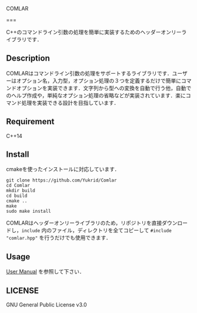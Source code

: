 COMLAR

===

C++のコマンドライン引数の処理を簡単に実装するためのヘッダーオンリーライブラリです．

## Description

COMLARはコマンドライン引数の処理をサポートするライブラリです．ユーザーはオプション名，入力型，オプション処理の３つを定義するだけで簡単にコマンドオプションを実装できます．文字列から型への変換を自動で行う他，自動でのヘルプ作成や，単純なオプション処理の省略などが実装されています．楽にコマンド処理を実装できる設計を目指しています．

## Requirement

C++14

## Install

cmakeを使ったインストールに対応しています．

```shell
git clone https://github.com/Yukrid/Comlar
cd Comlar
mkdir build
cd build
cmake ..
make
sudo make install
```

COMLARはヘッダーオンリーライブラリのため，リポジトリを直接ダウンロードし，`include` 内のファイル，ディレクトリを全てコピーして `#include "comlar.hpp"` を行うだけでも使用できます．

## Usage

[User Manual](/MANUAL_JP.md) を参照して下さい．

## LICENSE

GNU General Public License v3.0
